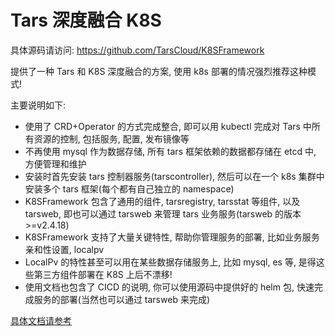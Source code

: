 # Tars 深度融合 K8S

具体源码请访问: https://github.com/TarsCloud/K8SFramework

提供了一种 Tars 和 K8S 深度融合的方案, 使用 k8s 部署的情况强烈推荐这种模式!

主要说明如下:

- 使用了 CRD+Operator 的方式完成整合, 即可以用 kubectl 完成对 Tars 中所有资源的控制, 包括服务, 配置, 发布镜像等
- 不再使用 mysql 作为数据存储, 所有 tars 框架依赖的数据都存储在 etcd 中, 方便管理和维护
- 安装时首先安装 tars 控制器服务(tarscontroller), 然后可以在一个 k8s 集群中安装多个 tars 框架(每个都有自己独立的 namespace)
- K8SFramework 包含了通用的组件, tarsregistry, tarsstat 等组件, 以及 tarsweb, 即也可以通过 tarsweb 来管理 tars 业务服务(tarsweb 的版本>=v2.4.18)
- K8SFramework 支持了大量关键特性, 帮助你管理服务的部署, 比如业务服务亲和性设置, localpv
- LocalPv 的特性甚至可以用在某些数据存储服务上, 比如 mysql, es 等, 是得这些第三方组件部署在 K8S 上后不漂移!
- 使用文档也包含了 CICD 的说明, 你可以使用源码中提供好的 helm 包, 快速完成服务的部署(当然也可以通过 tarsweb 来完成)

[具体文档请参考](../k8s/README.md)
